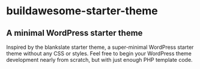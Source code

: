 # buildawesome-starter-theme
## A minimal WordPress starter theme
 Inspired by the blankslate starter theme, a super-minimal WordPress starter theme without any CSS or styles. 
 Feel free to begin your WordPress theme development nearly from scratch, but with just enough PHP template code.
